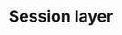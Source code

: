 ---
layout: default
title: Session layer
description: "Synchronizes data between the applications on the two devices"
---